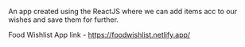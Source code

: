 An app created using the ReactJS where we can add items acc to our wishes and save them for further.

Food Wishlist App link - https://foodwishlist.netlify.app/
